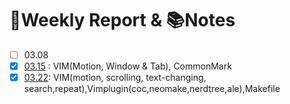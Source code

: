 :calendar:Weekly Report \& :books:Notes
======================

- [ ] 03.08
- [x] [03.15](https://github.com/TinusgragLin/summary/blob/master/note/Note-b3.15-u3.26-VIM-CommonMark.md) : VIM(Motion, Window \& Tab), CommonMark
- [x] [03.22](https://github.com/TinusgragLin/summary/blob/master/report/rep-w3.22.md): VIM(motion, scrolling, text-changing, search,repeat),Vimplugin(coc,neomake,nerdtree,ale),Makefile

